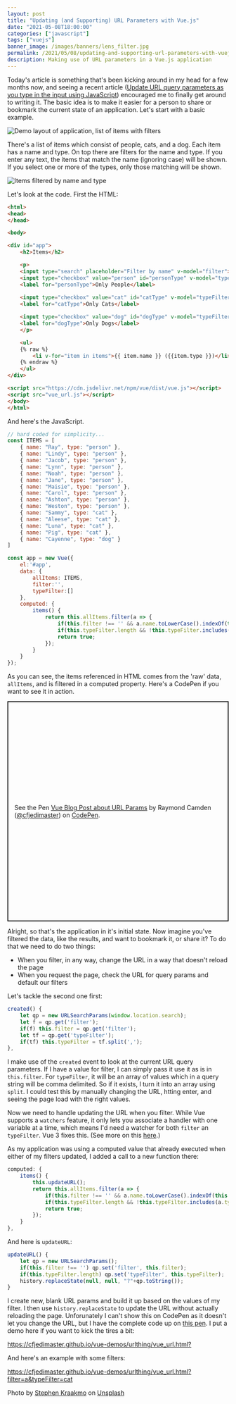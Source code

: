 ```yaml
---
layout: post
title: "Updating (and Supporting) URL Parameters with Vue.js"
date: "2021-05-08T18:00:00"
categories: ["javascript"]
tags: ["vuejs"]
banner_image: /images/banners/lens_filter.jpg
permalink: /2021/05/08/updating-and-supporting-url-parameters-with-vuejs.html
description: Making use of URL parameters in a Vue.js application
---
```


Today's article is something that's been kicking around in my head for a few months now, and seeing a recent article ([Update URL query parameters as you type in the input using JavaScript](https://www.amitmerchant.com/update-url-query-parameters-as-you-type-in-the-input-using-javascript/)) encouraged me to finally get around to writing it. The basic idea is to make it easier for a person to share or bookmark the current state of an application. Let's start with a basic example.

<p>
<img data-src="https://static.raymondcamden.com/images/2021/05/vu1.jpg" alt="Demo layout of application, list of items with filters" class="lazyload imgborder imgcenter">
</p>

There's a list of items which consist of people, cats, and a dog. Each item has a name and type. On top there are filters for the name and type. If you enter any text, the items that match the name (ignoring case) will be shown. If you select one or more of the types, only those matching will be shown.

<p>
<img data-src="https://static.raymondcamden.com/images/2021/05/vu2.jpg" alt="Items filtered by name and type" class="lazyload imgborder imgcenter">
</p>

Let's look at the code. First the HTML:

```html
<html>
<head>
</head>

<body>

<div id="app">
	<h2>Items</h2>

	<p>
	<input type="search" placeholder="Filter by name" v-model="filter"> 
	<input type="checkbox" value="person" id="personType" v-model="typeFilter"> 
	<label for="personType">Only People</label>
	
	<input type="checkbox" value="cat" id="catType" v-model="typeFilter"> 
	<label for="catType">Only Cats</label>

	<input type="checkbox" value="dog" id="dogType" v-model="typeFilter"> 
	<label for="dogType">Only Dogs</label>
	</p>

	<ul>
	{% raw %}
		<li v-for="item in items">{{ item.name }} ({{item.type }})</li>
	{% endraw %}
	</ul>
</div>

<script src="https://cdn.jsdelivr.net/npm/vue/dist/vue.js"></script>
<script src="vue_url.js"></script>
</body>
</html>
```

And here's the JavaScript.

```js
// hard coded for simplicity...
const ITEMS = [
	{ name: "Ray", type: "person" },
	{ name: "Lindy", type: "person" },
	{ name: "Jacob", type: "person" },
	{ name: "Lynn", type: "person" },
	{ name: "Noah", type: "person" },
	{ name: "Jane", type: "person" },
	{ name: "Maisie", type: "person" },
	{ name: "Carol", type: "person" },
	{ name: "Ashton", type: "person" },
	{ name: "Weston", type: "person" },
	{ name: "Sammy", type: "cat" },
	{ name: "Aleese", type: "cat" },
	{ name: "Luna", type: "cat" },
	{ name: "Pig", type: "cat" },
	{ name: "Cayenne", type: "dog" }
]

const app = new Vue({
	el:'#app',
	data: {
		allItems: ITEMS,
		filter:'',
		typeFilter:[]
	},
	computed: {
		items() {
			return this.allItems.filter(a => {
				if(this.filter !== '' && a.name.toLowerCase().indexOf(this.filter.toLowerCase()) === -1) return false;
				if(this.typeFilter.length && !this.typeFilter.includes(a.type)) return false;
				return true;
			});
		}
	}
});
```

As you can see, the items referenced in HTML comes from the 'raw' data, `allItems`, and is filtered in a computed property. Here's a CodePen if you want to see it in action.

<p class="codepen" data-height="500" data-theme-id="dark" data-default-tab="js,result" data-user="cfjedimaster" data-slug-hash="gOmpPmg" style="height: 500px; box-sizing: border-box; display: flex; align-items: center; justify-content: center; border: 2px solid; margin: 1em 0; padding: 1em;" data-pen-title="Vue Blog Post about URL Params">
  <span>See the Pen <a href="https://codepen.io/cfjedimaster/pen/gOmpPmg">
  Vue Blog Post about URL Params</a> by Raymond Camden (<a href="https://codepen.io/cfjedimaster">@cfjedimaster</a>)
  on <a href="https://codepen.io">CodePen</a>.</span>
</p>
<script async src="https://cpwebassets.codepen.io/assets/embed/ei.js"></script>

Alright, so that's the application in it's initial state. Now imagine you've filtered the data, like the results, and want to bookmark it, or share it? To do that we need to do two things:

* When you filter, in any way, change the URL in a way that doesn't reload the page
* When you request the page, check the URL for query params and default our filters

Let's tackle the second one first:

```js
created() {
	let qp = new URLSearchParams(window.location.search);
	let f = qp.get('filter');
	if(f) this.filter = qp.get('filter');
	let tf = qp.get('typeFilter');
	if(tf) this.typeFilter = tf.split(',');
},
```

I make use of the `created` event to look at the current URL query parameters. If I have a value for filter, I can simply pass it use it as is in `this.filter`. For `typeFilter`, it will be an array of values which in a query string will be comma delimited. So if it exists, I turn it into an array using `split`. I could test this by manually changing the URL, htting enter, and seeing the page load with the right values.

Now we need to handle updating the URL when you filter. While Vue supports a `watchers` feature, it only lets you associate a handler with one variable at a time, which means I'd need a watcher for both `filter` an `typeFilter`. Vue 3 fixes this. (See more on this [here](https://stackoverflow.com/questions/42737034/vue-js-watch-multiple-properties-with-single-handler).) 

As my application was using a computed value that already executed when either of my filters updated, I added a call to a new function there:

```js
computed: {
	items() {
		this.updateURL();
		return this.allItems.filter(a => {
			if(this.filter !== '' && a.name.toLowerCase().indexOf(this.filter.toLowerCase()) === -1) return false;
			if(this.typeFilter.length && !this.typeFilter.includes(a.type)) return false;
			return true;
		});
	}
},
```

And here is `updateURL`:

```js
updateURL() {
	let qp = new URLSearchParams();
	if(this.filter !== '') qp.set('filter', this.filter);
	if(this.typeFilter.length) qp.set('typeFilter', this.typeFilter);
	history.replaceState(null, null, "?"+qp.toString());
}
```

I create new, blank URL params and build it up based on the values of my filter. I then use `history.replaceState` to update the URL without actually reloading the page. Unforunately I can't show this on CodePen as it doesn't let you change the URL, but I have the complete code up on [this pen](https://codepen.io/cfjedimaster/pen/KKWpVqe). I put a demo here if you want to kick the tires a bit:

<https://cfjedimaster.github.io/vue-demos/urlthing/vue_url.html?>

And here's an example with some filters:

<https://cfjedimaster.github.io/vue-demos/urlthing/vue_url.html?filter=a&typeFilter=cat>

Photo by <a href="https://unsplash.com/@srkraakmo?utm_source=unsplash&utm_medium=referral&utm_content=creditCopyText">Stephen Kraakmo</a> on <a href="https://unsplash.com/s/photos/filter?utm_source=unsplash&utm_medium=referral&utm_content=creditCopyText">Unsplash</a>
  